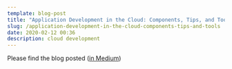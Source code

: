 ```yaml
---
template: blog-post
title: "Application Development in the Cloud: Components, Tips, and Tools"
slug: /application-development-in-the-cloud-components-tips-and-tools
date: 2020-02-12 00:36
description: cloud development
---
```

Please find the blog posted 
(<a href="https://medium.com/thundra/application-development-in-the-cloud-components-tips-and-tools-63d104f01e05" target="_blank">in Medium</a>)